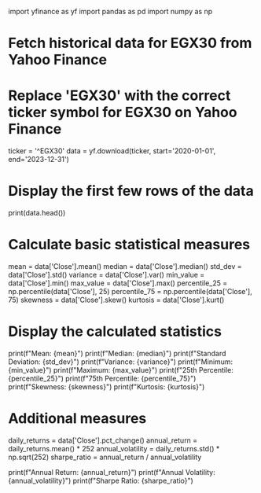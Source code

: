 import yfinance as yf
import pandas as pd
import numpy as np

# Fetch historical data for EGX30 from Yahoo Finance
# Replace 'EGX30' with the correct ticker symbol for EGX30 on Yahoo Finance
ticker = '^EGX30'
data = yf.download(ticker, start='2020-01-01', end='2023-12-31')

# Display the first few rows of the data
print(data.head())

# Calculate basic statistical measures
mean = data['Close'].mean()
median = data['Close'].median()
std_dev = data['Close'].std()
variance = data['Close'].var()
min_value = data['Close'].min()
max_value = data['Close'].max()
percentile_25 = np.percentile(data['Close'], 25)
percentile_75 = np.percentile(data['Close'], 75)
skewness = data['Close'].skew()
kurtosis = data['Close'].kurt()

# Display the calculated statistics
print(f"Mean: {mean}")
print(f"Median: {median}")
print(f"Standard Deviation: {std_dev}")
print(f"Variance: {variance}")
print(f"Minimum: {min_value}")
print(f"Maximum: {max_value}")
print(f"25th Percentile: {percentile_25}")
print(f"75th Percentile: {percentile_75}")
print(f"Skewness: {skewness}")
print(f"Kurtosis: {kurtosis}")

# Additional measures
daily_returns = data['Close'].pct_change()
annual_return = daily_returns.mean() * 252
annual_volatility = daily_returns.std() * np.sqrt(252)
sharpe_ratio = annual_return / annual_volatility

print(f"Annual Return: {annual_return}")
print(f"Annual Volatility: {annual_volatility}")
print(f"Sharpe Ratio: {sharpe_ratio}")
